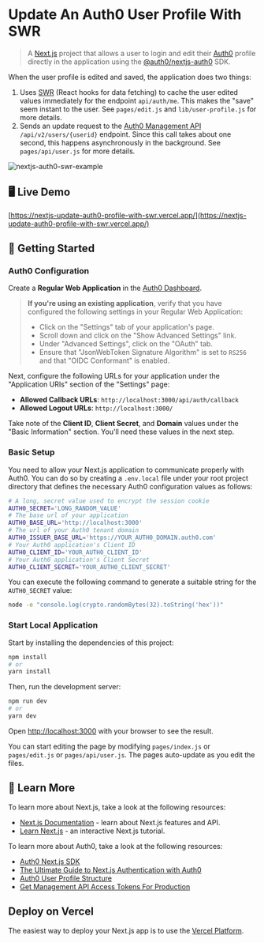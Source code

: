 # Update An Auth0 User Profile With SWR

> A [Next.js](https://nextjs.org/) project that allows a user to login and edit their [Auth0](https://auth0.com/) profile directly in the application using the [@auth0/nextjs-auth0](https://github.com/auth0/nextjs-auth0) SDK. 

When the user profile is edited and saved, the application does two things:
1. Uses [SWR](https://swr.vercel.app/) (React hooks for data fetching) to cache the user edited values immediately for the endpoint `api/auth/me`. This makes the  "save" seem instant to the user. See `pages/edit.js` and `lib/user-profile.js` for more details.
2. Sends an update request to the [Auth0 Management API](https://auth0.com/docs/api/management/v2) `/api/v2/users/{userid}` endpoint. Since this call takes about one second, this happens asynchronously in the background. See `pages/api/user.js` for more details.

![nextjs-auth0-swr-example](https://user-images.githubusercontent.com/67964959/145280665-c775c13b-60e9-427a-b73e-79bbfbcf372b.gif)

## 🖥️ Live Demo

[https://nextjs-update-auth0-profile-with-swr.vercel.app/](https://nextjs-update-auth0-profile-with-swr.vercel.app/)

## 🚀 Getting Started

### Auth0 Configuration

Create a **Regular Web Application** in the [Auth0 Dashboard](https://manage.auth0.com/#/applications).

> **If you're using an existing application**, verify that you have configured the following settings in your Regular Web Application:
>
> - Click on the "Settings" tab of your application's page.
> - Scroll down and click on the "Show Advanced Settings" link.
> - Under "Advanced Settings", click on the "OAuth" tab.
> - Ensure that "JsonWebToken Signature Algorithm" is set to `RS256` and that "OIDC Conformant" is enabled.

Next, configure the following URLs for your application under the "Application URIs" section of the "Settings" page:

- **Allowed Callback URLs**: `http://localhost:3000/api/auth/callback`
- **Allowed Logout URLs**: `http://localhost:3000/`

Take note of the **Client ID**, **Client Secret**, and **Domain** values under the "Basic Information" section. You'll need these values in the next step.

### Basic Setup

You need to allow your Next.js application to communicate properly with Auth0. You can do so by creating a `.env.local` file under your root project directory that defines the necessary Auth0 configuration values as follows:

```bash
# A long, secret value used to encrypt the session cookie
AUTH0_SECRET='LONG_RANDOM_VALUE'
# The base url of your application
AUTH0_BASE_URL='http://localhost:3000'
# The url of your Auth0 tenant domain
AUTH0_ISSUER_BASE_URL='https://YOUR_AUTH0_DOMAIN.auth0.com'
# Your Auth0 application's Client ID
AUTH0_CLIENT_ID='YOUR_AUTH0_CLIENT_ID'
# Your Auth0 application's Client Secret
AUTH0_CLIENT_SECRET='YOUR_AUTH0_CLIENT_SECRET'
```

You can execute the following command to generate a suitable string for the `AUTH0_SECRET` value:

```bash
node -e "console.log(crypto.randomBytes(32).toString('hex'))"
```
### Start Local Application 

Start by installing the dependencies of this project:

```bash
npm install
# or 
yarn install
```

Then, run the development server:

```bash
npm run dev
# or
yarn dev
```

Open [http://localhost:3000](http://localhost:3000) with your browser to see the result.

You can start editing the page by modifying `pages/index.js` or `pages/edit.js` or `pages/api/user.js`. The pages auto-update as you edit the files.

## 🔎 Learn More

To learn more about Next.js, take a look at the following resources:

- [Next.js Documentation](https://nextjs.org/docs) - learn about Next.js features and API.
- [Learn Next.js](https://nextjs.org/learn) - an interactive Next.js tutorial.

To learn more about Auth0, take a look at the following resources:

- [Auth0 Next.js SDK](https://github.com/auth0/nextjs-auth0)
- [The Ultimate Guide to Next.js Authentication with Auth0](https://auth0.com/blog/ultimate-guide-nextjs-authentication-auth0/)
- [Auth0 User Profile Structure](https://auth0.com/docs/users/user-profiles/user-profile-structure)
- [Get Management API Access Tokens For Production](https://auth0.com/docs/security/tokens/access-tokens/get-management-api-access-tokens-for-production)

## Deploy on Vercel

The easiest way to deploy your Next.js app is to use the [Vercel Platform](https://vercel.com/new).
